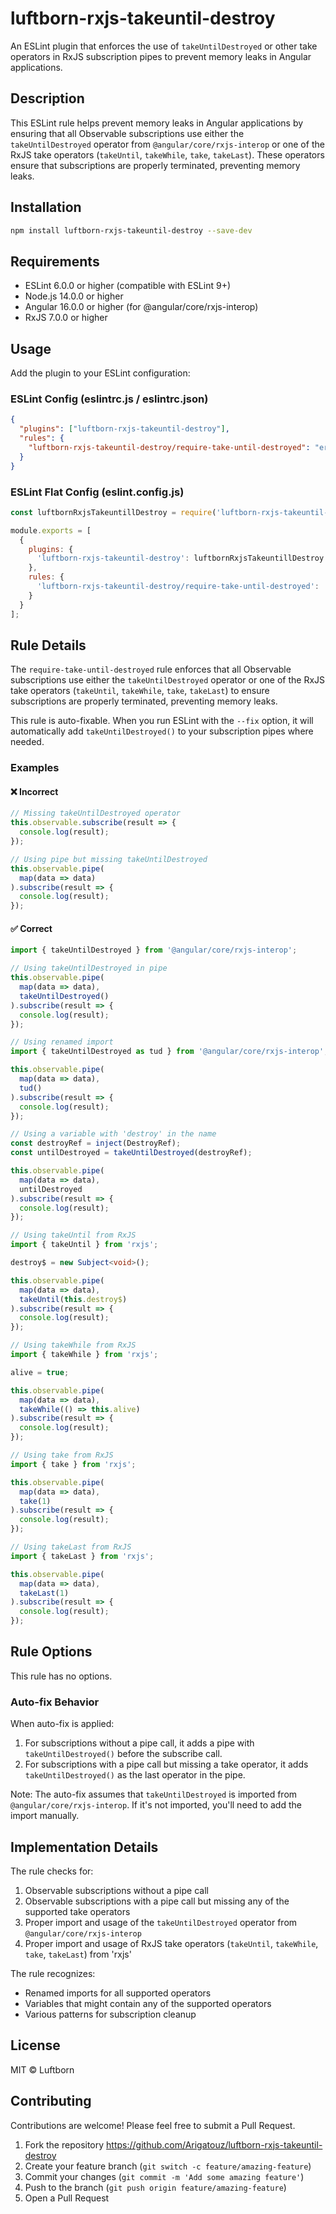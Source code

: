 # luftborn-rxjs-takeuntil-destroy

An ESLint plugin that enforces the use of `takeUntilDestroyed` or other take operators in RxJS subscription pipes to prevent memory leaks in Angular applications.

## Description

This ESLint rule helps prevent memory leaks in Angular applications by ensuring that all Observable subscriptions use either the `takeUntilDestroyed` operator from `@angular/core/rxjs-interop` or one of the RxJS take operators (`takeUntil`, `takeWhile`, `take`, `takeLast`). These operators ensure that subscriptions are properly terminated, preventing memory leaks.

## Installation

```bash
npm install luftborn-rxjs-takeuntil-destroy --save-dev
```

## Requirements

- ESLint 6.0.0 or higher (compatible with ESLint 9+)
- Node.js 14.0.0 or higher
- Angular 16.0.0 or higher (for @angular/core/rxjs-interop)
- RxJS 7.0.0 or higher

## Usage

Add the plugin to your ESLint configuration:

### ESLint Config (eslintrc.js / eslintrc.json)

```json
{
  "plugins": ["luftborn-rxjs-takeuntil-destroy"],
  "rules": {
    "luftborn-rxjs-takeuntil-destroy/require-take-until-destroyed": "error"
  }
}
```

### ESLint Flat Config (eslint.config.js)

```js
const luftbornRxjsTakeuntillDestroy = require('luftborn-rxjs-takeuntil-destroy');

module.exports = [
  {
    plugins: {
      'luftborn-rxjs-takeuntil-destroy': luftbornRxjsTakeuntillDestroy
    },
    rules: {
      'luftborn-rxjs-takeuntil-destroy/require-take-until-destroyed': 'error'
    }
  }
];
```

## Rule Details

The `require-take-until-destroyed` rule enforces that all Observable subscriptions use either the `takeUntilDestroyed` operator or one of the RxJS take operators (`takeUntil`, `takeWhile`, `take`, `takeLast`) to ensure subscriptions are properly terminated, preventing memory leaks.

This rule is auto-fixable. When you run ESLint with the `--fix` option, it will automatically add `takeUntilDestroyed()` to your subscription pipes where needed.

### Examples

#### ❌ Incorrect

```typescript
// Missing takeUntilDestroyed operator
this.observable.subscribe(result => {
  console.log(result);
});

// Using pipe but missing takeUntilDestroyed
this.observable.pipe(
  map(data => data)
).subscribe(result => {
  console.log(result);
});
```

#### ✅ Correct

```typescript
import { takeUntilDestroyed } from '@angular/core/rxjs-interop';

// Using takeUntilDestroyed in pipe
this.observable.pipe(
  map(data => data),
  takeUntilDestroyed()
).subscribe(result => {
  console.log(result);
});

// Using renamed import
import { takeUntilDestroyed as tud } from '@angular/core/rxjs-interop';

this.observable.pipe(
  map(data => data),
  tud()
).subscribe(result => {
  console.log(result);
});

// Using a variable with 'destroy' in the name
const destroyRef = inject(DestroyRef);
const untilDestroyed = takeUntilDestroyed(destroyRef);

this.observable.pipe(
  map(data => data),
  untilDestroyed
).subscribe(result => {
  console.log(result);
});

// Using takeUntil from RxJS
import { takeUntil } from 'rxjs';

destroy$ = new Subject<void>();

this.observable.pipe(
  map(data => data),
  takeUntil(this.destroy$)
).subscribe(result => {
  console.log(result);
});

// Using takeWhile from RxJS
import { takeWhile } from 'rxjs';

alive = true;

this.observable.pipe(
  map(data => data),
  takeWhile(() => this.alive)
).subscribe(result => {
  console.log(result);
});

// Using take from RxJS
import { take } from 'rxjs';

this.observable.pipe(
  map(data => data),
  take(1)
).subscribe(result => {
  console.log(result);
});

// Using takeLast from RxJS
import { takeLast } from 'rxjs';

this.observable.pipe(
  map(data => data),
  takeLast(1)
).subscribe(result => {
  console.log(result);
});
```

## Rule Options

This rule has no options.

### Auto-fix Behavior

When auto-fix is applied:

1. For subscriptions without a pipe call, it adds a pipe with `takeUntilDestroyed()` before the subscribe call.
2. For subscriptions with a pipe call but missing a take operator, it adds `takeUntilDestroyed()` as the last operator in the pipe.

Note: The auto-fix assumes that `takeUntilDestroyed` is imported from `@angular/core/rxjs-interop`. If it's not imported, you'll need to add the import manually.

## Implementation Details

The rule checks for:

1. Observable subscriptions without a pipe call
2. Observable subscriptions with a pipe call but missing any of the supported take operators
3. Proper import and usage of the `takeUntilDestroyed` operator from `@angular/core/rxjs-interop`
4. Proper import and usage of RxJS take operators (`takeUntil`, `takeWhile`, `take`, `takeLast`) from 'rxjs'

The rule recognizes:
- Renamed imports for all supported operators
- Variables that might contain any of the supported operators
- Various patterns for subscription cleanup

## License

MIT © Luftborn

## Contributing

Contributions are welcome! Please feel free to submit a Pull Request.

1. Fork the repository https://github.com/Arigatouz/luftborn-rxjs-takeuntil-destroy
2. Create your feature branch (`git switch -c feature/amazing-feature`)
3. Commit your changes (`git commit -m 'Add some amazing feature'`)
4. Push to the branch (`git push origin feature/amazing-feature`)
5. Open a Pull Request
